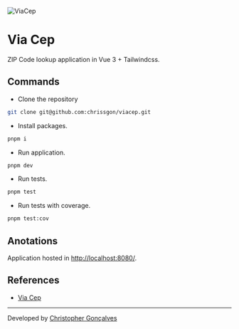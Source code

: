 ![ViaCep](https://i.ibb.co/tMK8wmQ/viacep.png)

# Via Cep
ZIP Code lookup application in Vue 3 + Tailwindcss.

## Commands
- Clone the repository
``` bash
git clone git@github.com:chrissgon/viacep.git
```
- Install packages.
``` bash
pnpm i
```
- Run application.
``` bash
pnpm dev
```
- Run tests.
``` bash
pnpm test
```
- Run tests with coverage.
``` bash
pnpm test:cov
```

## Anotations
Application hosted in <a href="http://localhost:8080/">http://localhost:8080/</a>.

## References
- [Via Cep](https://viacep.com.br/)

---
Developed by [Christopher Gonçalves](https://github.com/chrissgon)
